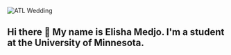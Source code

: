 ![ATL Wedding](https://github.com/user-attachments/assets/fb0ec640-f684-43ec-8952-ee6afa993358)

## Hi there 👋 My name is Elisha Medjo. I'm a student at the University of Minnesota.  

<!--
**elisha174/elisha174** is a ✨ _special_ ✨ repository because its `README.md` (this file) appears on your GitHub profile.

Here are some ideas to get you started:

- 🔭 I’m currently working on a Software Development Boot Camp.
- 🌱 I’m currently learning CLS. 
- 👯 I’m looking to collaborate on differnt coding practices and learn new technology. 
- 🤔 I’m looking for help with CLS, Python, and JavaScript.
- 💬 Ask me about personal, school, military, and family. 
- 📫 How to reach me: Linkin
- 😄 Pronouns: she/her (I'm not good with this stuff)
- ⚡ Fun fact: I've raised over 50 dogs. 
-->
